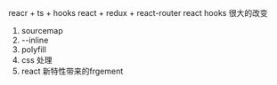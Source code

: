 reacr + ts + hooks
react + redux + react-router 
react hooks 很大的改变
1. sourcemap
2. --inline
3. polyfill
4. css 处理
5. react 新特性带来的frgement